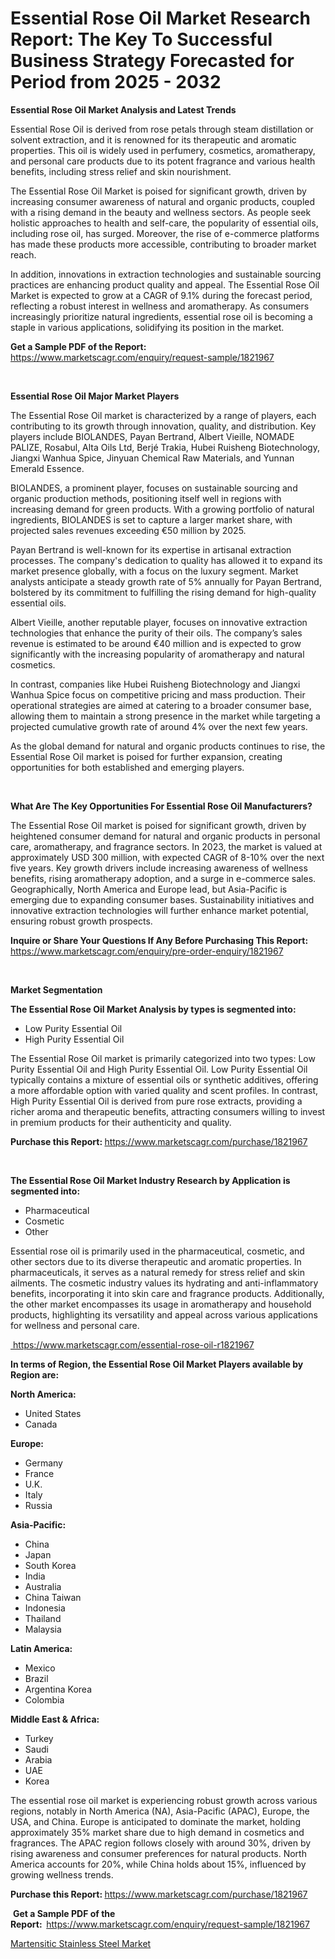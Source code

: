 <p><h1>Essential Rose Oil Market Research Report: The Key To Successful Business Strategy Forecasted for Period from 2025 - 2032</h1></p><p><strong>Essential Rose Oil Market Analysis and Latest Trends</strong></p>
<p><p>Essential Rose Oil is derived from rose petals through steam distillation or solvent extraction, and it is renowned for its therapeutic and aromatic properties. This oil is widely used in perfumery, cosmetics, aromatherapy, and personal care products due to its potent fragrance and various health benefits, including stress relief and skin nourishment.</p><p>The Essential Rose Oil Market is poised for significant growth, driven by increasing consumer awareness of natural and organic products, coupled with a rising demand in the beauty and wellness sectors. As people seek holistic approaches to health and self-care, the popularity of essential oils, including rose oil, has surged. Moreover, the rise of e-commerce platforms has made these products more accessible, contributing to broader market reach.</p><p>In addition, innovations in extraction technologies and sustainable sourcing practices are enhancing product quality and appeal. The Essential Rose Oil Market is expected to grow at a CAGR of 9.1% during the forecast period, reflecting a robust interest in wellness and aromatherapy. As consumers increasingly prioritize natural ingredients, essential rose oil is becoming a staple in various applications, solidifying its position in the market.</p></p>
<p><strong>Get a Sample PDF of the Report:&nbsp;</strong> <a href="https://www.marketscagr.com/enquiry/request-sample/1821967?utm_campaign=2304&utm_medium=2&utm_source=Github&utm_content=ia&utm_term=01042025&utm_id=essential-rose-oil">https://www.marketscagr.com/enquiry/request-sample/1821967</a></p>
<p>&nbsp;</p>
<p><strong>Essential Rose Oil Major Market Players</strong></p>
<p><p>The Essential Rose Oil market is characterized by a range of players, each contributing to its growth through innovation, quality, and distribution. Key players include BIOLANDES, Payan Bertrand, Albert Vieille, NOMADE PALIZE, Rosabul, Alta Oils Ltd, Berjé Trakia, Hubei Ruisheng Biotechnology, Jiangxi Wanhua Spice, Jinyuan Chemical Raw Materials, and Yunnan Emerald Essence.</p><p>BIOLANDES, a prominent player, focuses on sustainable sourcing and organic production methods, positioning itself well in regions with increasing demand for green products. With a growing portfolio of natural ingredients, BIOLANDES is set to capture a larger market share, with projected sales revenues exceeding €50 million by 2025.</p><p>Payan Bertrand is well-known for its expertise in artisanal extraction processes. The company's dedication to quality has allowed it to expand its market presence globally, with a focus on the luxury segment. Market analysts anticipate a steady growth rate of 5% annually for Payan Bertrand, bolstered by its commitment to fulfilling the rising demand for high-quality essential oils.</p><p>Albert Vieille, another reputable player, focuses on innovative extraction technologies that enhance the purity of their oils. The company’s sales revenue is estimated to be around €40 million and is expected to grow significantly with the increasing popularity of aromatherapy and natural cosmetics.</p><p>In contrast, companies like Hubei Ruisheng Biotechnology and Jiangxi Wanhua Spice focus on competitive pricing and mass production. Their operational strategies are aimed at catering to a broader consumer base, allowing them to maintain a strong presence in the market while targeting a projected cumulative growth rate of around 4% over the next few years.</p><p>As the global demand for natural and organic products continues to rise, the Essential Rose Oil market is poised for further expansion, creating opportunities for both established and emerging players.</p></p>
<p>&nbsp;</p>
<p><strong>What Are The Key Opportunities For Essential Rose Oil Manufacturers?</strong></p>
<p><p>The Essential Rose Oil market is poised for significant growth, driven by heightened consumer demand for natural and organic products in personal care, aromatherapy, and fragrance sectors. In 2023, the market is valued at approximately USD 300 million, with expected CAGR of 8-10% over the next five years. Key growth drivers include increasing awareness of wellness benefits, rising aromatherapy adoption, and a surge in e-commerce sales. Geographically, North America and Europe lead, but Asia-Pacific is emerging due to expanding consumer bases. Sustainability initiatives and innovative extraction technologies will further enhance market potential, ensuring robust growth prospects.</p></p>
<p><strong>Inquire or Share Your Questions If Any Before Purchasing This Report:</strong> <a href="https://www.marketscagr.com/enquiry/pre-order-enquiry/1821967?utm_campaign=2304&utm_medium=2&utm_source=Github&utm_content=ia&utm_term=01042025&utm_id=essential-rose-oil">https://www.marketscagr.com/enquiry/pre-order-enquiry/1821967</a></p>
<p>&nbsp;</p>
<p><strong>Market Segmentation</strong></p>
<p><strong>The Essential Rose Oil Market Analysis by types is segmented into:</strong></p>
<p><ul><li>Low Purity Essential Oil</li><li>High Purity Essential Oil</li></ul></p>
<p><p>The Essential Rose Oil market is primarily categorized into two types: Low Purity Essential Oil and High Purity Essential Oil. Low Purity Essential Oil typically contains a mixture of essential oils or synthetic additives, offering a more affordable option with varied quality and scent profiles. In contrast, High Purity Essential Oil is derived from pure rose extracts, providing a richer aroma and therapeutic benefits, attracting consumers willing to invest in premium products for their authenticity and quality.</p></p>
<p><strong>Purchase this Report:&nbsp;</strong><a href="https://www.marketscagr.com/purchase/1821967?utm_campaign=2304&utm_medium=2&utm_source=Github&utm_content=ia&utm_term=01042025&utm_id=essential-rose-oil">https://www.marketscagr.com/purchase/1821967</a></p>
<p>&nbsp;</p>
<p><strong>The Essential Rose Oil Market Industry Research by Application is segmented into:</strong></p>
<p><ul><li>Pharmaceutical</li><li>Cosmetic</li><li>Other</li></ul></p>
<p><p>Essential rose oil is primarily used in the pharmaceutical, cosmetic, and other sectors due to its diverse therapeutic and aromatic properties. In pharmaceuticals, it serves as a natural remedy for stress relief and skin ailments. The cosmetic industry values its hydrating and anti-inflammatory benefits, incorporating it into skin care and fragrance products. Additionally, the other market encompasses its usage in aromatherapy and household products, highlighting its versatility and appeal across various applications for wellness and personal care.</p></p>
<p><a href="https://www.marketscagr.com/essential-rose-oil-r1821967?utm_campaign=2304&utm_medium=2&utm_source=Github&utm_content=ia&utm_term=01042025&utm_id=essential-rose-oil">&nbsp;https://www.marketscagr.com/essential-rose-oil-r1821967</a></p>
<p><strong>In terms of Region, the Essential Rose Oil Market Players available by Region are:</strong></p>
<p>
    <p> <strong> North America: </strong>
        <ul>
            <li>United States</li>
            <li>Canada</li>
        </ul>
        </p> 
    <p> <strong> Europe: </strong>
        <ul>
            <li>Germany</li>
            <li>France</li>
            <li>U.K.</li>
            <li>Italy</li>
            <li>Russia</li>
        </ul>
        </p> 
    <p> <strong> Asia-Pacific: </strong>
        <ul>
            <li>China</li>
            <li>Japan</li>
            <li>South Korea</li>
            <li>India</li>
            <li>Australia</li>
            <li>China Taiwan</li>
            <li>Indonesia</li>
            <li>Thailand</li>
            <li>Malaysia</li>
        </ul>
        </p> 
    <p> <strong> Latin America: </strong>
        <ul>
            <li>Mexico</li>
            <li>Brazil</li>
            <li>Argentina Korea</li>
            <li>Colombia</li>
        </ul>
        </p> 
    <p> <strong> Middle East & Africa: </strong>
        <ul>
            <li>Turkey</li>
            <li>Saudi</li>
            <li>Arabia</li>
            <li>UAE</li>
            <li>Korea</li>
        </ul>
    </p>
    </p>
<p><p>The essential rose oil market is experiencing robust growth across various regions, notably in North America (NA), Asia-Pacific (APAC), Europe, the USA, and China. Europe is anticipated to dominate the market, holding approximately 35% market share due to high demand in cosmetics and fragrances. The APAC region follows closely with around 30%, driven by rising awareness and consumer preferences for natural products. North America accounts for 20%, while China holds about 15%, influenced by growing wellness trends.</p></p>
<p><strong>Purchase this Report: </strong><a href="https://www.marketscagr.com/purchase/1821967?utm_campaign=2304&utm_medium=2&utm_source=Github&utm_content=ia&utm_term=01042025&utm_id=essential-rose-oil">https://www.marketscagr.com/purchase/1821967</a></p>
<p>&nbsp;<strong>Get a Sample PDF of the Report:&nbsp;&nbsp;</strong><a href="https://www.marketscagr.com/enquiry/request-sample/1821967?utm_campaign=2304&utm_medium=2&utm_source=Github&utm_content=ia&utm_term=01042025&utm_id=essential-rose-oil">https://www.marketscagr.com/enquiry/request-sample/1821967</a></p>
<p><strong></strong></p>
<p><p><a href="https://github.com/gullattedenna/Market-Research-Report-List-1/blob/main/martensitic-stainless-steel-market.md?utm_campaign=2304&utm_medium=2&utm_source=Github&utm_content=ia&utm_term=01042025&utm_id=essential-rose-oil">Martensitic Stainless Steel Market</a></p></p>